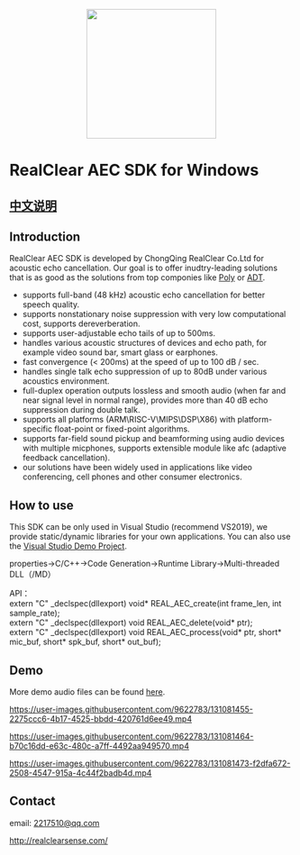 [<p align="center"><img width="230" src="http://realclearsense.com/img/images/github_icon.png"></p>](http://realclearsense.com/)

      
# RealClear AEC SDK for Windows
## [中文说明](README.md)
## Introduction
RealClear AEC SDK is developed by ChongQing RealClear Co.Ltd for acoustic echo cancellation. Our goal is to offer inudtry-leading solutions that is as good as the solutions from top componies like [Poly](https://www.poly.com) or [ADT](https://www.adaptivedigital.com/). 
- supports full-band (48 kHz) acoustic echo cancellation for better speech quality.
- supports nonstationary noise suppression with very low computational cost, supports dereverberation.
- supports user-adjustable echo tails of up to 500ms.
- handles various acoustic structures of devices and echo path, for example video sound bar, smart glass or earphones.
- fast convergence (< 200ms) at the speed of up to 100 dB / sec.
- handles single talk echo suppression of up to 80dB under various acoustics environment.
- full-duplex operation outputs lossless and smooth audio (when far and near signal level in normal range), provides more than 40 dB echo suppression during double talk.
- supports all platforms (ARM\RISC-V\MIPS\DSP\X86) with platform-specific float-point or fixed-point algorithms.
- supports far-field sound pickup and beamforming using audio devices with multiple micphones, supports extensible module like afc (adaptive feedback cancellation).
- our solutions have been widely used in applications like video conferencing, cell phones and other consumer electronics.
## How to use
This SDK can be only used in Visual Studio (recommend VS2019), we provide static/dynamic libraries for your own applications. You can also use the [Visual Studio Demo Project](https://github.com/realclearsense/Real_AEC_Windows/tree/master/Visual_Studio_Demo_Project).   

properties->C/C++->Code Generation->Runtime Library->Multi-threaded DLL（/MD）

API：  
extern "C" _declspec(dllexport) void* REAL_AEC_create(int frame_len, int sample_rate);  
extern "C" _declspec(dllexport) void REAL_AEC_delete(void* ptr);  
extern "C" _declspec(dllexport) void REAL_AEC_process(void* ptr, short* mic_buf, short* spk_buf, short* out_buf);  

## Demo
More demo audio files can be found [here](https://github.com/realclearsense/Real_AEC_Windows/tree/master/demo_audio_data). 
 

https://user-images.githubusercontent.com/9622783/131081455-2275ccc6-4b17-4525-bbdd-420761d6ee49.mp4



https://user-images.githubusercontent.com/9622783/131081464-b70c16dd-e63c-480c-a7ff-4492aa949570.mp4



https://user-images.githubusercontent.com/9622783/131081473-f2dfa672-2508-4547-915a-4c44f2badb4d.mp4





## Contact
email: 2217510@qq.com

http://realclearsense.com/
